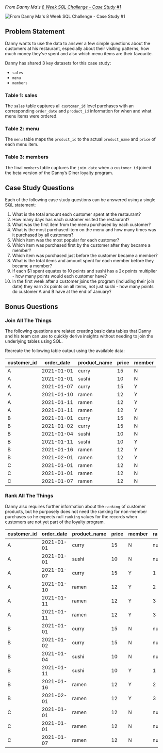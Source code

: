 *From Danny Ma's [8 Week SQL Challenge - Case Study #1](https://8weeksqlchallenge.com/case-study-1/)*

![*From Danny Ma's [8 Week SQL Challenge - Case Study #1](https://8weeksqlchallenge.com/case-study-1/)*
](https://8weeksqlchallenge.com/images/case-study-designs/1.png)

## Problem Statement

Danny wants to use the data to answer a few simple questions about the customers at his restaurant, especially about their visiting patterns, how much money they’ve spent and also which menu items are their favourite. 

Danny has shared 3 key datasets for this case study:

-   `sales`
-   `menu` 
-   `members`

### Table 1: sales

The `sales` table captures all `customer_id` level purchases with an corresponding `order_date` and `product_id` information for when and what menu items were ordered.

### Table 2: menu

The `menu` table maps the `product_id` to the actual `product_name` and `price` of each menu item.

### Table 3: members

The final `members` table captures the `join_date` when a `customer_id` joined the beta version of the Danny’s Diner loyalty program.

## Case Study Questions

Each of the following case study questions can be answered using a single SQL statement:

1.  What is the total amount each customer spent at the restaurant?
2.  How many days has each customer visited the restaurant?
3.  What was the first item from the menu purchased by each customer?
4.  What is the most purchased item on the menu and how many times was it purchased by all customers?
5.  Which item was the most popular for each customer?
6.  Which item was purchased first by the customer after they became a member?
7.  Which item was purchased just before the customer became a member?
8.  What is the total items and amount spent for each member before they became a member?
9.  If each $1 spent equates to 10 points and sushi has a 2x points multiplier - how many points would each customer have?
10.  In the first week after a customer joins the program (including their join date) they earn 2x points on all items, not just sushi - how many points do customer A and B have at the end of January?

## Bonus Questions

### Join All The Things

The following questions are related creating basic data tables that Danny and his team can use to quickly derive insights without needing to join the underlying tables using SQL.

Recreate the following table output using the available data:
<table>  <thead>  <tr>  <th>customer_id</th>  <th>order_date</th>  <th>product_name</th>  <th>price</th>  <th>member</th>  </tr>  </thead>  <tbody>  <tr>  <td>A</td>  <td>2021-01-01</td>  <td>curry</td>  <td>15</td>  <td>N</td>  </tr>  <tr>  <td>A</td>  <td>2021-01-01</td>  <td>sushi</td>  <td>10</td>  <td>N</td>  </tr>  <tr>  <td>A</td>  <td>2021-01-07</td>  <td>curry</td>  <td>15</td>  <td>Y</td>  </tr>  <tr>  <td>A</td>  <td>2021-01-10</td>  <td>ramen</td>  <td>12</td>  <td>Y</td>  </tr>  <tr>  <td>A</td>  <td>2021-01-11</td>  <td>ramen</td>  <td>12</td>  <td>Y</td>  </tr>  <tr>  <td>A</td>  <td>2021-01-11</td>  <td>ramen</td>  <td>12</td>  <td>Y</td>  </tr>  <tr>  <td>B</td>  <td>2021-01-01</td>  <td>curry</td>  <td>15</td>  <td>N</td>  </tr>  <tr>  <td>B</td>  <td>2021-01-02</td>  <td>curry</td>  <td>15</td>  <td>N</td>  </tr>  <tr>  <td>B</td>  <td>2021-01-04</td>  <td>sushi</td>  <td>10</td>  <td>N</td>  </tr>  <tr>  <td>B</td>  <td>2021-01-11</td>  <td>sushi</td>  <td>10</td>  <td>Y</td>  </tr>  <tr>  <td>B</td>  <td>2021-01-16</td>  <td>ramen</td>  <td>12</td>  <td>Y</td>  </tr>  <tr>  <td>B</td>  <td>2021-02-01</td>  <td>ramen</td>  <td>12</td>  <td>Y</td>  </tr>  <tr>  <td>C</td>  <td>2021-01-01</td>  <td>ramen</td>  <td>12</td>  <td>N</td>  </tr>  <tr>  <td>C</td>  <td>2021-01-01</td>  <td>ramen</td>  <td>12</td>  <td>N</td>  </tr>  <tr>  <td>C</td>  <td>2021-01-07</td>  <td>ramen</td>  <td>12</td>  <td>N</td>  </tr>  </tbody>  </table>


### Rank All The Things

Danny also requires further information about the `ranking` of customer products, but he purposely does not need the ranking for non-member purchases so he expects null `ranking` values for the records when customers are not yet part of the loyalty program.
<table>  <thead>  <tr>  <th>customer_id</th>  <th>order_date</th>  <th>product_name</th>  <th>price</th>  <th>member</th>  <th>ranking</th>  </tr>  </thead>  <tbody>  <tr>  <td>A</td>  <td>2021-01-01</td>  <td>curry</td>  <td>15</td>  <td>N</td>  <td>null</td>  </tr>  <tr>  <td>A</td>  <td>2021-01-01</td>  <td>sushi</td>  <td>10</td>  <td>N</td>  <td>null</td>  </tr>  <tr>  <td>A</td>  <td>2021-01-07</td>  <td>curry</td>  <td>15</td>  <td>Y</td>  <td>1</td>  </tr>  <tr>  <td>A</td>  <td>2021-01-10</td>  <td>ramen</td>  <td>12</td>  <td>Y</td>  <td>2</td>  </tr>  <tr>  <td>A</td>  <td>2021-01-11</td>  <td>ramen</td>  <td>12</td>  <td>Y</td>  <td>3</td>  </tr>  <tr>  <td>A</td>  <td>2021-01-11</td>  <td>ramen</td>  <td>12</td>  <td>Y</td>  <td>3</td>  </tr>  <tr>  <td>B</td>  <td>2021-01-01</td>  <td>curry</td>  <td>15</td>  <td>N</td>  <td>null</td>  </tr>  <tr>  <td>B</td>  <td>2021-01-02</td>  <td>curry</td>  <td>15</td>  <td>N</td>  <td>null</td>  </tr>  <tr>  <td>B</td>  <td>2021-01-04</td>  <td>sushi</td>  <td>10</td>  <td>N</td>  <td>null</td>  </tr>  <tr>  <td>B</td>  <td>2021-01-11</td>  <td>sushi</td>  <td>10</td>  <td>Y</td>  <td>1</td>  </tr>  <tr>  <td>B</td>  <td>2021-01-16</td>  <td>ramen</td>  <td>12</td>  <td>Y</td>  <td>2</td>  </tr>  <tr>  <td>B</td>  <td>2021-02-01</td>  <td>ramen</td>  <td>12</td>  <td>Y</td>  <td>3</td>  </tr>  <tr>  <td>C</td>  <td>2021-01-01</td>  <td>ramen</td>  <td>12</td>  <td>N</td>  <td>null</td>  </tr>  <tr>  <td>C</td>  <td>2021-01-01</td>  <td>ramen</td>  <td>12</td>  <td>N</td>  <td>null</td>  </tr>  <tr>  <td>C</td>  <td>2021-01-07</td>  <td>ramen</td>  <td>12</td>  <td>N</td>  <td>null</td>  </tr>  </tbody>  </table>
